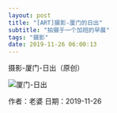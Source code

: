 ```yaml
---
layout: post
title: "[ART]摄影-厦门的日出"
subtitle: "拍摄于一个加班的早晨"
tags: "摄影"
date: 2019-11-26 06:00:13
---
```


<p>摄影-厦门-日出（原创）</p>
<img class="img-fluid" src="https://lilieming.github.io/img/posts/photography/2019-11-26-img.png" alt="厦门-日出">
<p> 作者：老婆  日期：2019-11-26</p>
